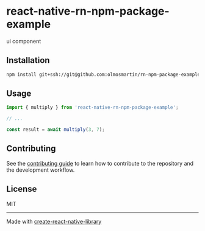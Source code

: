 # react-native-rn-npm-package-example

ui component

## Installation

```sh
npm install git+ssh://git@github.com:olmosmartin/rn-npm-package-example.git
```

## Usage


```js
import { multiply } from 'react-native-rn-npm-package-example';

// ...

const result = await multiply(3, 7);
```


## Contributing

See the [contributing guide](CONTRIBUTING.md) to learn how to contribute to the repository and the development workflow.

## License

MIT

---

Made with [create-react-native-library](https://github.com/callstack/react-native-builder-bob)
